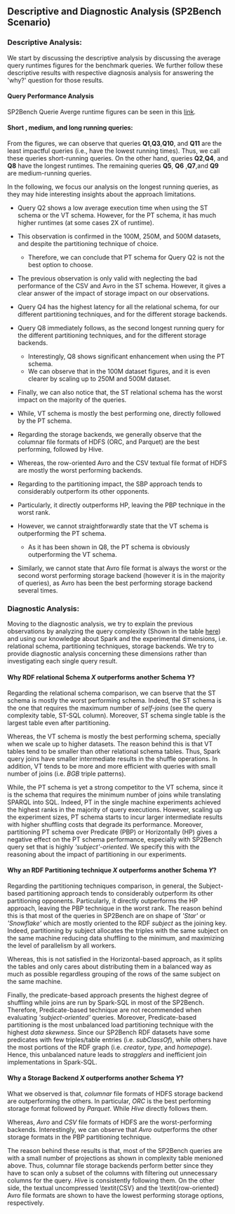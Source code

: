 ## Descriptive and Diagnostic Analysis (SP2Bench Scenario)


### Descriptive Analysis:
We start by discussing the descriptive analysis by discussing the average query runtimes figures for the benchmark queries. We further follow these descriptive results with respective diagnosis analysis for answering the 'why?' question for those results.

#### Query Performance Analysis

SP2Bench Querie Averge runtime figures can be seen in this [link](https://datasystemsgrouput.github.io/SPARKSQLRDFBenchmarking/DistributedExperiments_Long_Short_RunningTime_Queries.html).

#### Short , medium, and long running queries:
 
From the figures, we can observe that queries **Q1**,**Q3**,**Q10**, and **Q11** are the least impactful queries (i.e., have the lowest running times). Thus, we call these queries short-running queries. On the other hand, queries **Q2**,**Q4**,  and **Q8** have the longest runtimes. The remaining queries **Q5**, **Q6** ,**Q7**,and **Q9** are medium-running queries. 

In the following, we focus our analysis on the longest running queries, as they may hide interesting  insights about the approach limitations.

- Query Q2 shows a low average execution time when using the ST schema or the VT schema. However, for the PT schema, it has much higher runtimes (at some cases 2X of runtime).
- This observation is confirmed in the 100M, 250M, and 500M datasets, and despite the partitioning technique of choice. 
  - Therefore, we can conclude that PT schema for Query Q2 is not the best option to choose. 
- The previous observation is only valid with neglecting the bad performance of the CSV and Avro in the ST schema. However, it gives a clear answer of the impact of storage impact on our observations.


- Query Q4 has the highest latency for all the relational schema, for our different partitioning techniques, and for the different storage backends. 
- Query Q8 immediately follows, as the second longest running query for the different partitioning techniques, and for the different storage backends. 
  - Interestingly, Q8 shows significant enhancement when using the PT schema. 
  -  We can observe that in the 100M dataset figures, and it is even clearer by scaling up to 250M and 500M dataset.
  
- Finally, we can also notice that, the ST relational schema has the worst impact on the majority of the queries. 
- While, VT schema is mostly the best performing one, directly followed by the PT schema. 
- Regarding the storage backends, we generally observe that the columnar file formats of HDFS (ORC, and Parquet) are the best performing, followed by Hive. 
- Whereas, the row-oriented Avro and the CSV textual file format of HDFS are mostly the worst performing backends. 
- Regarding to the partitioning impact, the SBP approach tends to considerably outperform its other opponents. 
- Particularly, it directly outperforms HP, leaving the PBP technique in the worst rank.
- However, we cannot straightforwardly state that the VT schema is outperforming the PT schema.
  - As it has been shown in Q8, the PT schema is obviously outperforming the VT schema. 
- Similarly, we cannot state that Avro file format is always the worst or the second worst performing storage backend (however it is in the majority of queries), as Avro has been the best performing storage backend several times.



### Diagnostic Analysis:

Moving to the diagnostic analysis, we try to explain the previous observations by analyzing the query complexity (Shown in the table [here](https://datasystemsgrouput.github.io/SPARKSQLRDFBenchmarking/images/queryAnalysis.png)) and using our knowledge about Spark and the experimental dimensions, i.e. relational schema, partitioning techniques, storage backends. We try to provide diagnostic analysis concerning these dimensions rather than investigating each single query result.  

#### Why RDF relational Schema $X$ outperforms another Schema $Y$?

Regarding the relational schema comparison, we can bserve that the ST schema is mostly the worst performing schema. 
Indeed, the ST schema is the one that requires the maximum number of *self-joins* (see the query complexity table, ST-SQL column). Moreover, ST schema single table is the largest table even after partitioning. 

Whereas, the VT schema is mostly the best performing schema, specially when we scale up to higher datasets. The reason behind this is that VT tables tend to be smaller than other relational schema tables. Thus, Spark query joins have smaller intermediate results in the shuffle operations. In addition, VT tends to be more and more efficient with queries with small number of joins (i.e. *BGB* triple patterns). 

While, the PT schema is yet a strong competitor to the VT schema, since it is the schema that requires the minimum number of joins while translating SPARQL into SQL. Indeed, PT in the single machine experiments achieved the highest ranks in the majority of query executions. However, scaling up the experiment sizes, PT schema starts to incur larger intermediate results with higher shuffling costs that degrade its performance. Moreover, partitioning PT schema over Predicate (PBP) or Horizontally (HP) gives a negative effect on the PT schema performance, especially with  SP2Bench query set that is highly *'subject'-oriented*. We specify this with the reasoning about the impact of partitioning in our experiments.


#### Why an RDF Partitioning technique $X$ outperforms another Schema $Y$?

Regarding the partitioning techniques comparison, in general, the Subject-based partitioning approach tends to considerably outperform its other partitioning opponents. Particularly, it directly outperforms the HP approach, leaving the PBP technique in the worst rank. The reason behind this is that most of the queries in SP2Bench are on shape of *'Star'* or *'Snowflake'* which are mostly oriented to the RDF *subject* as the joining key. Indeed, partitioning by subject allocates the triples with the same subject on the same machine reducing data shuffling to the minimum, and maximizing the level of parallelism by all workers. 

Whereas, this is not satisfied in the Horizontal-based approach, as it splits the tables and only cares about distributing them in a balanced way as much as possible regardless grouping of the rows of the same subject on the same machine. 

Finally, the predicate-based approach presents the highest degree of shuffling while joins are run by Spark-SQL in most of the SP2Bench. Therefore, Predicate-based technique are not recommended when evaluating *'subject-oriented'* queries. Moreover, Predicate-based partitioning is the most unbalanced load partitioning technique with the highest *data skewness*. Since our SP2Bench RDF datasets have some predicates with few triples/table entries (i.e. *subClassOf*), while others have the most portions of the RDF graph (i.e. *creator*, *type*, and *homepage*). Hence, this unbalanced nature leads to *stragglers* and inefficient join implementations in Spark-SQL.


#### Why a Storage Backend $X$ outperforms another Schema $Y$?

What we observed is that, *columnar* file formats of HDFS storage backend are outperforming the others. In particular, *ORC* is the best performing storage format followed by *Parquet*. While *Hive* directly follows them. 

Whereas, *Avro* and *CSV* file formats of HDFS are the worst-performing backends. Interestingly, we can observe that *Avro* outperforms the other storage formats in the PBP partitioning technique. 

The reason behind these results is that, most of the SP2Bench queries are with a small number of projections as shown in complexity table menioned above. Thus, columnar file storage backends perform better since they have to scan only a subset of the columns with filtering out unnecessary columns for the query. *Hiv*e is consistently following them. On the other side, the textual uncompressed \textit{CSV} and the \textit{row-oriented} Avro file formats are shown to have the lowest performing storage options, respectively.

